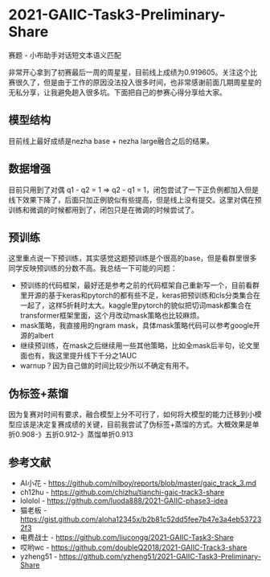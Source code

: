 # 2021-GAIIC-Task3-Preliminary-Share

赛题 - 小布助手对话短文本语义匹配

非常开心拿到了初赛最后一周的周星星，目前线上成绩为0.919605。关注这个比赛很久了，但是由于工作的原因没法投入很多时间，也非常感谢前面几期周星星的无私分享，让我避免趟入很多坑。下面把自己的参赛心得分享给大家。

## 模型结构
目前线上最好成绩是nezha base + nezha large融合之后的结果。

## 数据增强
目前只用到了对偶 q1 - q2 = 1 => q2 - q1 = 1，闭包尝试了一下正负例都加入但是线下效果下降了，后面只加正例貌似有些提高，但是线上没有提交。这里对偶在预训练和微调的时候都用到了，闭包只是在微调的时候尝试了。

## 预训练
这里重点说一下预训练，其实感觉这题预训练是个很高的base，但是看群里很多同学反映预训练的分数不高。我总结一下可能的问题：
- 预训练的代码框架，最好还是参考之前的代码框架自己重新写一个，目前看群里开源的基于keras和pytorch的都有些不足，keras把预训练和cls分类集合在一起了，这样5折耗时太大。kaggle里pytorch的貌似把切词mask都集合在transformer框架里面，这个月改动mask策略也比较麻烦。
- mask策略，我直接用的ngram mask，具体mask策略代码可以参考google开源的albert
- 继续预训练，在mask之后继续用一些其他策略，比如全mask后半句，论文里面也有，我这里提升线下千分之1AUC
- warnup？因为自己做的时间比较少所以不确定有用不。

## 伪标签+蒸馏
因为复赛对时间有要求，融合模型上分不可行了，如何将大模型的能力迁移到小模型应该是决定复赛成绩的关键，目前我尝试了伪标签+蒸馏的方式。大概效果是单折0.908-》五折0.912-》蒸馏单折0.913

## 参考文献
- AI小花 - https://github.com/nilboy/reports/blob/master/gaic_track_3.md
- ch12hu - https://github.com/chizhu/tianchi-gaic-track3-share
- lololol - https://github.com/luoda888/2021-GAIIC-phase3-idea
- 猫老板 - https://gist.github.com/aloha12345x/b2b81c52dd5fee7b47e3a4eb537232f3
- 电费战士 - https://github.com/liucongg/2021-GAIIC-Task3-Share
- 哎哟wc - https://github.com/doubleQ2018/2021-GAIIC-Track3-share
- yzheng51 - https://github.com/yzheng51/2021-GAIIC-Task3-Preliminary-Share
